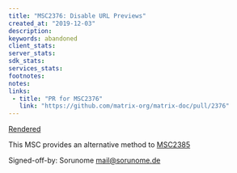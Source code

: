 ```yaml
---
title: "MSC2376: Disable URL Previews"
created_at: "2019-12-03"
description:
keywords: abandoned
client_stats:
server_stats:
sdk_stats:
services_stats:
footnotes:
notes:
links:
 - title: "PR for MSC2376"
   link: "https://github.com/matrix-org/matrix-doc/pull/2376"
---
```

[Rendered](https://github.com/Sorunome/matrix-doc/blob/soru/no-url-previews/proposals/2376-no-url-previews.md)

This MSC provides an alternative method to [MSC2385](https://github.com/matrix-org/matrix-doc/pull/2385)

Signed-off-by: Sorunome <mail@sorunome.de>

